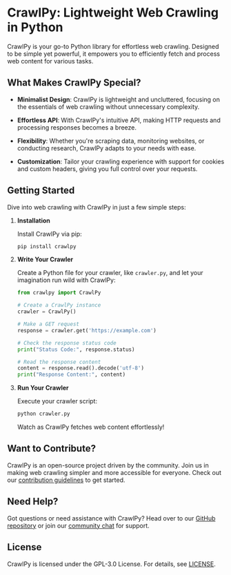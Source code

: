 # CrawlPy: Lightweight Web Crawling in Python

CrawlPy is your go-to Python library for effortless web crawling. Designed to be simple yet powerful, it empowers you to efficiently fetch and process web content for various tasks.

## What Makes CrawlPy Special?

- **Minimalist Design**: CrawlPy is lightweight and uncluttered, focusing on the essentials of web crawling without unnecessary complexity.

- **Effortless API**: With CrawlPy's intuitive API, making HTTP requests and processing responses becomes a breeze.

- **Flexibility**: Whether you're scraping data, monitoring websites, or conducting research, CrawlPy adapts to your needs with ease.

- **Customization**: Tailor your crawling experience with support for cookies and custom headers, giving you full control over your requests.

## Getting Started

Dive into web crawling with CrawlPy in just a few simple steps:

1. **Installation**

    Install CrawlPy via pip:

    ```bash
    pip install crawlpy
    ```

2. **Write Your Crawler**

    Create a Python file for your crawler, like `crawler.py`, and let your imagination run wild with CrawlPy:

    ```python
    from crawlpy import CrawlPy

    # Create a CrawlPy instance
    crawler = CrawlPy()

    # Make a GET request
    response = crawler.get('https://example.com')

    # Check the response status code
    print("Status Code:", response.status)

    # Read the response content
    content = response.read().decode('utf-8')
    print("Response Content:", content)
    ```

3. **Run Your Crawler**

    Execute your crawler script:

    ```bash
    python crawler.py
    ```

    Watch as CrawlPy fetches web content effortlessly!

## Want to Contribute?

CrawlPy is an open-source project driven by the community. Join us in making web crawling simpler and more accessible for everyone. Check out our [contribution guidelines](CONTRIBUTING.md) to get started.

## Need Help?

Got questions or need assistance with CrawlPy? Head over to our [GitHub repository](https://github.com/crawlpy/crawlpy) or join our [community chat](https://discord.gg/jU5tpK2jqf) for support.

## License

CrawlPy is licensed under the GPL-3.0 License. For details, see [LICENSE](LICENSE).
